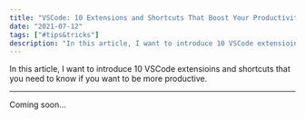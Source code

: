 ```yaml
---
title: "VSCode: 10 Extensions and Shortcuts That Boost Your Productivity"
date: "2021-07-12"
tags: ["#tips&tricks"]
description: "In this article, I want to introduce 10 VSCode extensioins and shortcuts that you need to know if you want to be more productive."
---
```


In this article, I want to introduce 10 VSCode extensioins and shortcuts that you need to know if you want to be more productive.
___

Coming soon...